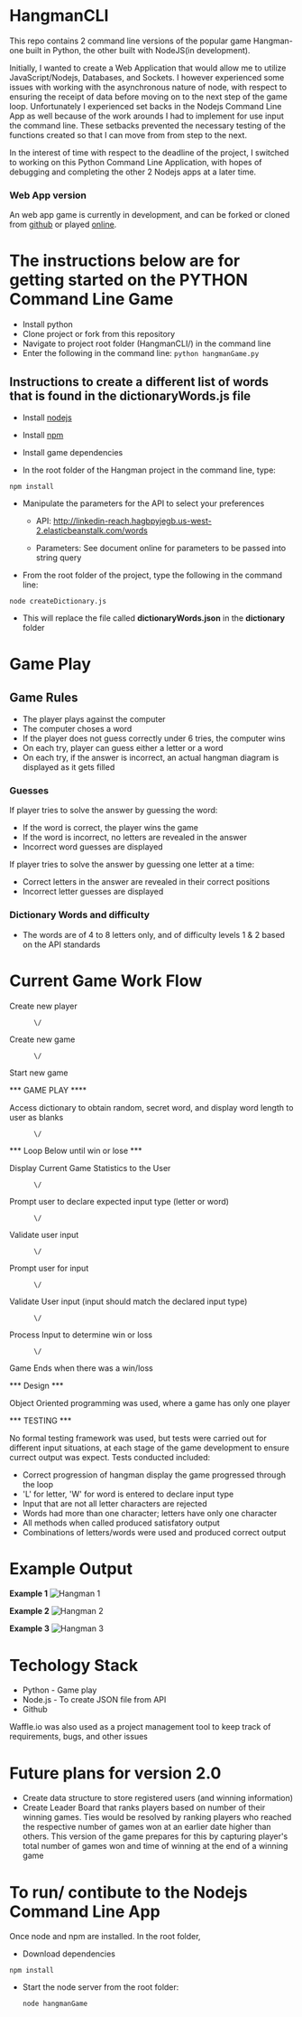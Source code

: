 # HangmanCLI
This repo contains 2 command line versions of the popular game Hangman- one built in Python, the other built with NodeJS(in development). 

Initially, I wanted to create a Web Application that would allow me to utilize JavaScript/Nodejs, Databases, and Sockets. I however experienced some issues with working with the asynchronous nature of node, with respect to ensuring the receipt of data before moving on to the next step of the game loop. Unfortunately I experienced set backs in the Nodejs Command Line App as well because of the work arounds I had to implement for use input the command line. These setbacks prevented the necessary testing of the functions created so that I can move from from step to the next.

In the interest of time with respect to the deadline of the project, I switched to working on this Python Command Line Application, with hopes of debugging and completing the other 2 Nodejs apps at a later time.


### Web App version
An web app game is currently in development, and can be forked or cloned from [github](https://github.com/tgreenidge/Hangman) or played [online](https://hangman-extreme.herokuapp.com/).


# The instructions below are for getting started on the PYTHON Command Line Game
- Install python
- Clone project or fork from this repository
- Navigate to project root folder (HangmanCLI/) in the command line
- Enter the following in the command line:
  ``` python hangmanGame.py ```


## Instructions to create  a different list of words that is found in the dictionaryWords.js file
- Install [nodejs](https://nodejs.org/en/)
- Install [npm](http://blog.npmjs.org/post/85484771375/how-to-install-npm)
- Install game dependencies

- In the root folder of the Hangman project in the command line, type:

 ```npm install```

   
- Manipulate the parameters for the API to select your preferences
 
  - API: http://linkedin-reach.hagbpyjegb.us-west-2.elasticbeanstalk.com/words
 
  - Parameters: See document online for parameters to be passed into string query

- From the root folder of the project, type the following in the command line:

``` node createDictionary.js ```

- This will replace the file called **dictionaryWords.json** in the **dictionary** folder 


# Game Play

## Game Rules
- The player plays against the computer 
- The computer choses a word
- If the player does not guess correctly under 6 tries, the computer wins
- On each try, player can guess either a letter or a word
- On each try, if the answer is incorrect, an actual hangman diagram is displayed as it gets filled
 

### Guesses
If player tries to solve the answer by guessing the word:
  - If the word is correct, the player wins the game
  - If the word is incorrect, no letters are revealed in the answer
  - Incorrect word guesses are displayed

If player tries to solve the answer by guessing one letter at a time:
  - Correct letters in the answer are revealed in their correct positions
  - Incorrect letter guesses are displayed

### Dictionary Words and difficulty 
- The words are of 4 to 8 letters only, and of difficulty levels 1 & 2 based on the API standards


# Current Game Work Flow

  Create new player
  
          \/
  
  Create new game
  
          \/
  
  Start new game
  
  
  *** GAME PLAY ****
  
  Access dictionary to obtain random, secret word, and display word length to user as blanks
  
          \/

  *** Loop Below until win or lose ***
  
  Display Current Game Statistics to the User
  
          \/
  
  Prompt user to declare expected input type (letter or word)
  
          \/
  
  Validate user input 
  
          \/
  
  Prompt user for input 
  
          \/
  
  Validate User input (input should match the declared input type)
   
          \/
  
  Process Input to determine win or loss
   
          \/
  
  Game Ends when there was a win/loss


  *** Design ***
  
  Object Oriented programming was used, where a game has only one player

  *** TESTING ***
  
  No formal testing framework was used, but tests were carried out for different input situations,
  at each stage of the game development to ensure currect output was expect. Tests conducted included:
  
  - Correct progression of hangman display the game progressed through the loop
  - 'L' for letter, 'W' for word is entered to declare input type
  - Input that are not all letter characters are rejected
  - Words had more than one character; letters have only one character
  - All methods when called produced satisfatory output
  - Combinations of letters/words were used and produced correct output

# Example Output

**Example 1**
![Hangman 1](./images/Hangman1.png "Sample output")

**Example 2**
![Hangman 2](./images/Hangman1.png "Sample output")

**Example 3**
![Hangman 3](./images/Hangman1.png "Sample output")


# Techology Stack
- Python -  Game play
- Node.js - To create JSON file from API
- Github 


Waffle.io was also used as a project management tool to keep track of requirements, bugs, and other issues

# Future plans for version 2.0

- Create data structure to store registered users (and winning information)
- Create Leader Board that ranks players based on number of their winning games. Ties would be resolved by ranking players who reached the respective number of games won at an earlier date higher than others. This version of the game prepares for this by capturing player's total number of games won and time of winning at the end of a winning game


# To run/ contibute to the Nodejs Command Line App

Once node and npm are installed. In the root folder, 

- Download dependencies

 ```npm install```

- Start the node server from the root folder:
  
  ```node hangmanGame```

